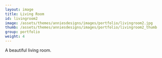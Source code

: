 ```yaml
---
layout: image
title: Living Room
id: livingroom2
image: /assets/themes/anniesdesigns/images/portfolio/livingroom2.jpg
thumb: /assets/themes/anniesdesigns/images/portfolio/livingroom2_thumb.jpg
group: portfolio
weight: 4
---
```

A beautiful living room.
